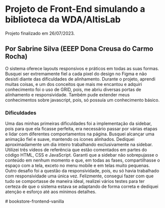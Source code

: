 # Projeto de Front-End simulando a biblioteca da WDA/AltisLab
Projeto finalizado em 26/07/2023.

## Por Sabrine Silva (EEEP Dona Creusa do Carmo Rocha)
O sistema oferece layouts responsivos e práticos em todas as suas formas. Busquei ser extremamente fiel a cada pixel do design no Figma e não desisti diante das dificuldades de alinhamento. Durante o projeto, aprendi muitas coisas, e um dos conceitos que mais me encantou e adquiri conhecimento foi o uso de GRID, pois, me abriu diversas portas de alinhamento e responsividade. Também pude extender meus conhecimentos sobre javascript, pois, só possuía um conhecimento básico. 

### Dificuldades
Uma das minhas primeiras dificuldades foi a implementação da sidebar, pois para que ela ficasse perfeita, era necessário passar por várias etapas e lidar com diferentes comportamentos na página. Busquei alcançar uma animação fiel e suave, mantendo os ícones alinhados. Dediquei aproximadamente um dia inteiro trabalhando exclusivamente na sidebar. Utilizei três vídeos de referência que estão comentados em partes do código HTML, CSS e JavaScript. Garanti que a sidebar não sobrepujasse o conteúdo em nenhum momento e que, em todas as fases, compartilhasse o espaço com a tela, exceto no menu mobile e em telas muito pequenas. Outro desafio foi a questão da responsividade, pois, eu só havia trabalhado com responsividade uma única vez. Felizmente, consegui fazer com que tudo se comportasse de maneira ideal, realizei vários testes para ter certeza de que o sistema estava se adaptando de forma correta e dediquei atenção e esforço até aos mínimos detalhes.

#   b o o k s t o r e - f r o n t e n d - v a n i l l a  
 